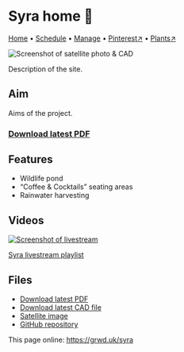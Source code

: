 # Syra home 🏡

[Home](https://grwd.uk/syra/) • [Schedule](https://grwd.uk/syra/schedule) • [Manage](https://grwd.uk/syra/manage) • [Pinterest↗](https://pinterest.co.uk/NatureWorksGarden/syra) • [Plants↗](https://bit.ly/syra-plants)

![Screenshot of satellite photo & CAD](https://res.cloudinary.com/growdigital/image/upload/w_320/v1637764609/clifftop/clifftop-0.6-screenshot.jpg)

Description of the site.

## Aim

Aims of the project.

### [Download latest PDF](https://codeberg.org/natureworks/syra/raw/branch/main/syra.pdf)

## Features

* Wildlife pond
* “Coffee & Cocktails” seating areas
* Rainwater harvesting

## Videos

[![Screenshot of livestream](https://res.cloudinary.com/growdigital/image/upload/w_320/v1638362351/clifftop/clifftop-livestream.jpg)](https://bit.ly/syra-playlist)

[Syra livestream playlist](https://bit.ly/syra-playlist)

## Files

* [Download latest PDF](https://codeberg.org/natureworks/syra/raw/branch/main/syra.pdf)
* [Download latest CAD file](https://codeberg.org/natureworks/syra/src/branch/main/syra.dxf)
* [Satellite image](https://codeberg.org/natureworks/syra/raw/branch/main/satellite.jpg)
* [GitHub repository](https://codeberg.org/natureworks/syra)

This page online: <https://grwd.uk/syra>
